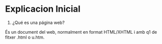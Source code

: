 # Explicacion Inicial
1. ¿Qué es una página web?

És un document del web, normalment en format HTML/XHTML i amb q1 de fitxer .html o u.htm. 
